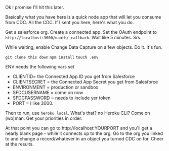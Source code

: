 Ok I promise I'll hit this later.

Basically what you have here is a quick node app that will let you consume from CDC. All the CDC. 
If I sent you here, here's what you do.

Get a salesforce org. Create a connected app. Set the OAuth endpoint to `http://localhost:3000/oauth/_callback`. Wait like 5 minutes. Srs.

While waiting, enable Change Data Capture on a few objects. Do it. It's fun.

`git clone this down`
`npm install`
`touch .env`

ENV needs the following vars set
* CLIENTID= the Connected App ID you get from Salesforce
* CLIENTSECRET = the Connected App Secret you get from Salesforce
* ENVIRONMENT = production or sandbox
* SFDCUSERNAME = come on now
* SFDCPASSWORD = needs to include yer token
* PORT = I like 3000. 

Then to run, use `heroku local`. What's that? no Heroku CLI? Come on (wo)man. Get your priorities in order.

At that point you can go to http://localhost:YOURPORT and you'll get a nearly blank page - while it connects up to the org. Go to the org you linked to and change a record/whatever in an object you turned CDC on for. Cheer at the results.